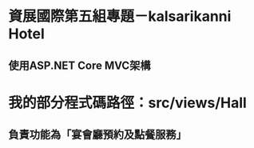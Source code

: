 # 資展國際第五組專題－kalsarikanni Hotel
使用ASP.NET Core MVC架構
-
# 我的部分程式碼路徑：src/views/Hall
負責功能為「宴會廳預約及點餐服務」
-
